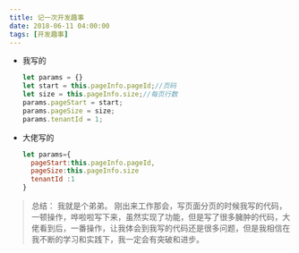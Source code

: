 ```yaml
---
title: 记一次开发趣事
date: 2018-06-11 04:00:00
tags: [开发趣事]
---
```




- 我写的

  ```js
  let params = {}
  let start = this.pageInfo.pageId;//页码
  let size = this.pageInfo.size;//每页行数
  params.pageStart = start;
  params.pageSize = size;
  params.tenantId = 1;
  ```

- 大佬写的

  ```js
  let params={
    pageStart:this.pageInfo.pageId,
    pageSize:this.pageInfo.size
    tenantId :1
  }
  ```


> 总结： 我就是个弟弟。  刚出来工作那会，写页面分页的时候我写的代码，一顿操作，哗啦啦写下来，虽然实现了功能，但是写了很多臃肿的代码，大佬看到后，一番操作，让我体会到我写的代码还是很多问题，但是我相信在我不断的学习和实践下，我一定会有突破和进步。